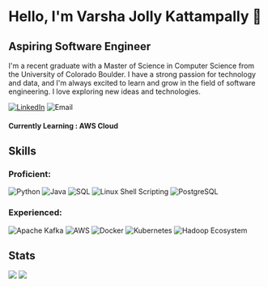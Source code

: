 # Hello, I'm Varsha Jolly Kattampally 👋

## Aspiring Software Engineer

I'm a recent graduate with a Master of Science in Computer Science from the University of Colorado Boulder. I have a strong passion for technology and data, and I'm always excited to learn and grow in the field of software engineering. I love exploring new ideas and technologies.

[![LinkedIn](https://img.shields.io/badge/LinkedIn-blue?logo=LinkedIn)](https://www.linkedin.com/in/varsha-j-k-65861017b)
![Email](https://img.shields.io/badge/varsha.kattampally@colorado.edu-red?logo=maildotru)

#### Currently Learning : AWS Cloud

## Skills
### Proficient:
![Python](https://img.shields.io/badge/Python-3776AB?style=flat&logo=python&logoColor=white) ![Java](https://img.shields.io/badge/Java-007396?style=flat&logo=java&logoColor=white) ![SQL](https://img.shields.io/badge/SQL-4479A1?style=flat&logo=postgresql&logoColor=white) ![Linux Shell Scripting](https://img.shields.io/badge/Linux_Shell_Scripting-FCC624?style=flat&logo=linux&logoColor=black) ![PostgreSQL](https://img.shields.io/badge/PostgreSQL-336791?style=flat&logo=postgresql&logoColor=white)

### Experienced:
![Apache Kafka](https://img.shields.io/badge/Apache_Kafka-231F20?style=flat&logo=apache-kafka&logoColor=white) ![AWS](https://img.shields.io/badge/AWS-232F3E?style=flat&logo=amazon-aws&logoColor=white) ![Docker](https://img.shields.io/badge/Docker-2496ED?style=flat&logo=docker&logoColor=white) ![Kubernetes](https://img.shields.io/badge/Kubernetes-326CE5?style=flat&logo=kubernetes&logoColor=white) ![Hadoop Ecosystem](https://img.shields.io/badge/Hadoop_Ecosystem-66CCFF?style=flat&logo=apache-hadoop&logoColor=black)


## Stats
<img src="https://github-readme-stats.vercel.app/api?username=Varsha-JK&theme=jolly&show_icons=true&include_all_commits=true&include_all_contributions=true">                          <img src="https://github-readme-stats.vercel.app/api/top-langs/?username=Varsha-JK&layout=donut&theme=jolly">


<!--
**Varsha-JK/Varsha-JK** is a ✨ _special_ ✨ repository because its `README.md` (this file) appears on your GitHub profile.

Here are some ideas to get you started:

- 🔭 I’m currently working on ...
- 🌱 I’m currently learning ...
- 👯 I’m looking to collaborate on ...
- 🤔 I’m looking for help with ...
- 💬 Ask me about ...
- 📫 How to reach me: ...
- 😄 Pronouns: ...
- ⚡ Fun fact: ...
-->
